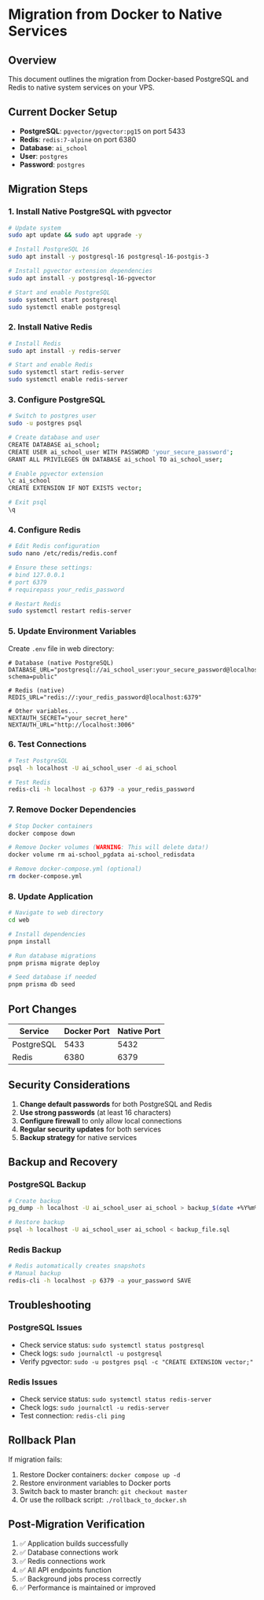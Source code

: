 # Migration from Docker to Native Services

## Overview
This document outlines the migration from Docker-based PostgreSQL and Redis to native system services on your VPS.

## Current Docker Setup
- **PostgreSQL**: `pgvector/pgvector:pg15` on port 5433
- **Redis**: `redis:7-alpine` on port 6380
- **Database**: `ai_school`
- **User**: `postgres`
- **Password**: `postgres`

## Migration Steps

### 1. Install Native PostgreSQL with pgvector

```bash
# Update system
sudo apt update && sudo apt upgrade -y

# Install PostgreSQL 16
sudo apt install -y postgresql-16 postgresql-16-postgis-3

# Install pgvector extension dependencies
sudo apt install -y postgresql-16-pgvector

# Start and enable PostgreSQL
sudo systemctl start postgresql
sudo systemctl enable postgresql
```

### 2. Install Native Redis

```bash
# Install Redis
sudo apt install -y redis-server

# Start and enable Redis
sudo systemctl start redis-server
sudo systemctl enable redis-server
```

### 3. Configure PostgreSQL

```bash
# Switch to postgres user
sudo -u postgres psql

# Create database and user
CREATE DATABASE ai_school;
CREATE USER ai_school_user WITH PASSWORD 'your_secure_password';
GRANT ALL PRIVILEGES ON DATABASE ai_school TO ai_school_user;

# Enable pgvector extension
\c ai_school
CREATE EXTENSION IF NOT EXISTS vector;

# Exit psql
\q
```

### 4. Configure Redis

```bash
# Edit Redis configuration
sudo nano /etc/redis/redis.conf

# Ensure these settings:
# bind 127.0.0.1
# port 6379
# requirepass your_redis_password

# Restart Redis
sudo systemctl restart redis-server
```

### 5. Update Environment Variables

Create `.env` file in web directory:

```env
# Database (native PostgreSQL)
DATABASE_URL="postgresql://ai_school_user:your_secure_password@localhost:5432/ai_school?schema=public"

# Redis (native)
REDIS_URL="redis://:your_redis_password@localhost:6379"

# Other variables...
NEXTAUTH_SECRET="your_secret_here"
NEXTAUTH_URL="http://localhost:3006"
```

### 6. Test Connections

```bash
# Test PostgreSQL
psql -h localhost -U ai_school_user -d ai_school

# Test Redis
redis-cli -h localhost -p 6379 -a your_redis_password
```

### 7. Remove Docker Dependencies

```bash
# Stop Docker containers
docker compose down

# Remove Docker volumes (WARNING: This will delete data!)
docker volume rm ai-school_pgdata ai-school_redisdata

# Remove docker-compose.yml (optional)
rm docker-compose.yml
```

### 8. Update Application

```bash
# Navigate to web directory
cd web

# Install dependencies
pnpm install

# Run database migrations
pnpm prisma migrate deploy

# Seed database if needed
pnpm prisma db seed
```

## Port Changes

| Service | Docker Port | Native Port |
|---------|-------------|-------------|
| PostgreSQL | 5433 | 5432 |
| Redis | 6380 | 6379 |

## Security Considerations

1. **Change default passwords** for both PostgreSQL and Redis
2. **Use strong passwords** (at least 16 characters)
3. **Configure firewall** to only allow local connections
4. **Regular security updates** for both services
5. **Backup strategy** for native services

## Backup and Recovery

### PostgreSQL Backup
```bash
# Create backup
pg_dump -h localhost -U ai_school_user ai_school > backup_$(date +%Y%m%d).sql

# Restore backup
psql -h localhost -U ai_school_user ai_school < backup_file.sql
```

### Redis Backup
```bash
# Redis automatically creates snapshots
# Manual backup
redis-cli -h localhost -p 6379 -a your_password SAVE
```

## Troubleshooting

### PostgreSQL Issues
- Check service status: `sudo systemctl status postgresql`
- Check logs: `sudo journalctl -u postgresql`
- Verify pgvector: `sudo -u postgres psql -c "CREATE EXTENSION vector;"`

### Redis Issues
- Check service status: `sudo systemctl status redis-server`
- Check logs: `sudo journalctl -u redis-server`
- Test connection: `redis-cli ping`

## Rollback Plan

If migration fails:
1. Restore Docker containers: `docker compose up -d`
2. Restore environment variables to Docker ports
3. Switch back to master branch: `git checkout master`
4. Or use the rollback script: `./rollback_to_docker.sh`

## Post-Migration Verification

1. ✅ Application builds successfully
2. ✅ Database connections work
3. ✅ Redis connections work
4. ✅ All API endpoints function
5. ✅ Background jobs process correctly
6. ✅ Performance is maintained or improved
